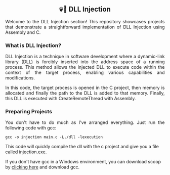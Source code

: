 <div align="center">
    <h2> 💀💉 DLL Injection </h2>
</div>

<p style="text-align: justify">
    Welcome to the DLL Injection section! This repository showcases projects that demonstrate a straightforward implementation of DLL Injection using Assembly and C. <br/>
</p>

<h3> What is DLL Injection? </h3>
<p style="text-align: justify">
    DLL Injection is a technique in software development where a dynamic-link library (DLL) is forcibly inserted into the address space of a running process. This method allows the injected DLL to execute code within the 
context of the target process, enabling various capabilities and modifications.
</p>

<p style="text-align: justify"> 
    In this code, the target process is opened in the C project, then memory is allocated and finally the path to the DLL is added to that memory. Finally, this DLL is executed with CreateRemoteThread with Assembly. 
</p>

<h3> Preparing Projects </h3>

<p style="text-align: justify"> 
    You don't have to do much as I've arranged everything. Just run the following code with gcc:
</p>

```shell
gcc -o injection main.c -L./dll -lexecution
```

<p>
    This code will quickly compile the dll with the c project and give you a file called injection.exe.
</p>

<p>
    If you don't have gcc in a Windows environment, you can download scoop by <a href="https://scoop.sh/">clicking here</a> and download gcc.
</p>
